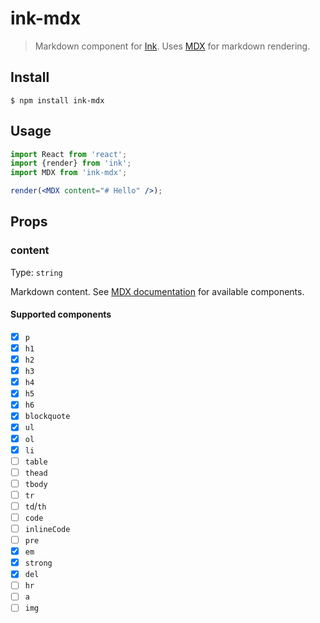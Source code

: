 # ink-mdx

> Markdown component for [Ink](https://github.com/vadimdemedes/ink). Uses [MDX](https://mdxjs.com/) for markdown rendering.

## Install

```
$ npm install ink-mdx
```

## Usage

```jsx
import React from 'react';
import {render} from 'ink';
import MDX from 'ink-mdx';

render(<MDX content="# Hello" />);
```

## Props

### content

Type: `string`<br>

Markdown content. See [MDX documentation](https://mdxjs.com/table-of-components) for available components.

#### Supported components

- [x] `p`
- [x] `h1`
- [x] `h2`
- [x] `h3`
- [x] `h4`
- [x] `h5`
- [x] `h6`
- [x] `blockquote`
- [x] `ul`
- [x] `ol`
- [x] `li`
- [ ] `table`
- [ ] `thead`
- [ ] `tbody`
- [ ] `tr`
- [ ] `td`/`th`
- [ ] `code`
- [ ] `inlineCode`
- [ ] `pre`
- [x] `em`
- [x] `strong`
- [x] `del`
- [ ] `hr`
- [ ] `a`
- [ ] `img`
